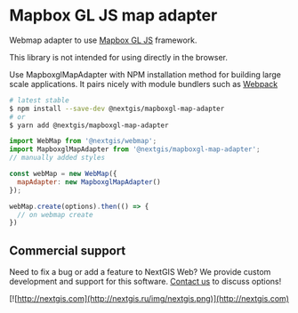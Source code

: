 # Mapbox GL JS map adapter

Webmap adapter to use [Mapbox GL JS](https://www.mapbox.com/mapbox-gl-js/api/) framework.

This library is not intended for using directly in the browser.

Use MapboxglMapAdapter with NPM installation method for building large scale applications. It pairs nicely with module bundlers such as [Webpack](https://webpack.js.org/)

```bash
# latest stable
$ npm install --save-dev @nextgis/mapboxgl-map-adapter
# or
$ yarn add @nextgis/mapboxgl-map-adapter
```

```js
import WebMap from '@nextgis/webmap';
import MapboxglMapAdapter from '@nextgis/mapboxgl-map-adapter';
// manually added styles

const webMap = new WebMap({
  mapAdapter: new MapboxglMapAdapter()
});

webMap.create(options).then(() => {
  // on webmap create
})
```

## Commercial support

Need to fix a bug or add a feature to NextGIS Web? We provide custom development and support for this software. [Contact us](http://nextgis.com/contact/) to discuss options!

[![http://nextgis.com](http://nextgis.ru/img/nextgis.png)](http://nextgis.com)
